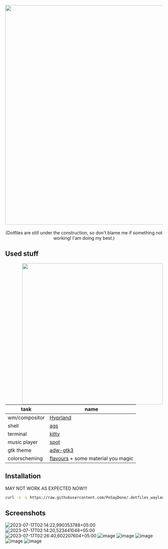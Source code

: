 
<div align="center">
<img src="https://github.com/PoSayDone/.dotfiles_wayland/assets/29358657/14f29b6d-b868-47b6-bb6d-7a0bc41c9b22" width=700>
</div>

<br>

<div align="center">
	(Dotfiles are still under the construction, so don't blame me if something not working! I'am doing my best.)
</div>

<h2>Used stuff</h2>

<img src="https://github.com/PoSayDone/.dotfiles_wayland/assets/29358657/d4e66b8a-cc0e-4700-8e7a-f8a0bfd024d3" width=450 align="right">


| task              | name                   |
| ----------------- | ---------------------- |
| wm/compositor     | [Hyprland](https://github.com/hyprwm/hyprland)                               |
| shell             | [ags](https://github.com/aylur/ags)                                         |
| terminal          | [kitty](https://github.com/kovidgoyal/kitty)                                 |
| music player      | [spot](https://github.com/xou816/spot/)                                      |
| gtk theme         | [adw-gtk3](https://github.com/lassekongo83/adw-gtk3)                         |
| colorscheming     | [flavours](https://github.com/Misterio77/flavours) + some material you magic |

<h2>Installation</h2>

MAY NOT WORK AS EXPECTED NOW!!!

```sh
curl -s -L https://raw.githubusercontent.com/PoSayDone/.dotfiles_wayland/main/install.sh | bash
```

<h2>Screenshots</h2>

![2023-07-17T02:14:22,990353788+05:00](https://github.com/PoSayDone/.dotfiles_wayland/assets/29358657/b52da2c5-13b9-49df-a0ae-e3404c95a03d)
![2023-07-17T02:14:20,523441048+05:00](https://github.com/PoSayDone/.dotfiles_wayland/assets/29358657/1a55fc82-05ae-48ea-b11e-283841948179)
![2023-07-17T02:26:40,602207604+05:00](https://github.com/PoSayDone/.dotfiles_wayland/assets/29358657/eb8ec6ae-2c3a-47f4-b69b-baa74d03a4c2)
![image](https://github.com/PoSayDone/.dotfiles_wayland/assets/29358657/1fc8f60d-a4e1-4541-a273-52ae1a8e7321)
![image](https://github.com/PoSayDone/.dotfiles_wayland/assets/29358657/93074cb5-6e5a-47f7-a5b7-4bfe310f96ff)
![image](https://github.com/PoSayDone/.dotfiles_wayland/assets/29358657/095aae60-6768-44c9-ada6-f3b6a294f6fd)
![image](https://github.com/PoSayDone/.dotfiles_wayland/assets/29358657/1cbff17d-46f6-45d9-a917-2af9f3c14829)
![image](https://github.com/PoSayDone/.dotfiles_wayland/assets/29358657/77e8edc2-34fd-4866-aee9-f0391bfeca7c)

